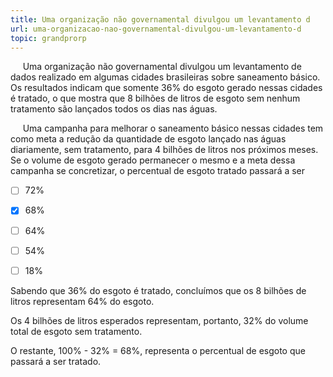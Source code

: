 ```yaml
---
title: Uma organização não governamental divulgou um levantamento d
url: uma-organizacao-nao-governamental-divulgou-um-levantamento-d
topic: grandprorp
---
```



     Uma organização não governamental divulgou um levantamento de dados realizado em algumas cidades brasileiras sobre saneamento básico. Os resultados indicam que somente 36% do esgoto gerado nessas cidades é tratado, o que mostra que 8 bilhões de litros de esgoto sem nenhum tratamento são lançados todos os dias nas águas.

     Uma campanha para melhorar o saneamento básico nessas cidades tem como meta a redução da quantidade de esgoto lançado nas águas diariamente, sem tratamento, para 4 bilhões de litros nos próximos meses. Se o volume de esgoto gerado permanecer o mesmo e a meta dessa campanha se concretizar, o percentual de esgoto tratado passará a ser



- [ ] 72%
- [x] 68%
- [ ] 64%
- [ ] 54%
- [ ] 18%


Sabendo que 36% do esgoto é tratado, concluímos que os 8 bilhões de litros representam 64% do esgoto.

Os 4 bilhões de litros esperados representam, portanto, 32% do volume total de esgoto sem tratamento.

O restante, 100% - 32% = 68%, representa o percentual de esgoto que passará a ser tratado.
